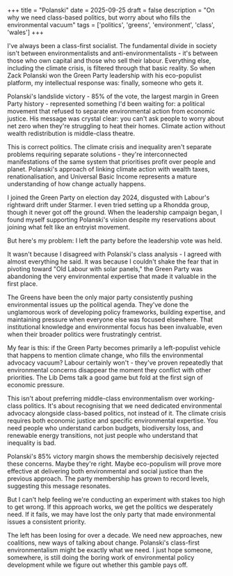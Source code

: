 +++
title = "Polanski"
date = 2025-09-25
draft = false
description = "On why we need class-based politics, but worry about who fills the environmental vacuum"
tags = ['politics', 'greens', 'environment', 'class', 'wales']
+++

I've always been a class-first socialist. The fundamental divide in society isn't between environmentalists and anti-environmentalists - it's between those who own capital and those who sell their labour. Everything else, including the climate crisis, is filtered through that basic reality. So when Zack Polanski won the Green Party leadership with his eco-populist platform, my intellectual response was: finally, someone who gets it.

Polanski's landslide victory - 85% of the vote, the largest margin in Green Party history - represented something I'd been waiting for: a political movement that refused to separate environmental action from economic justice. His message was crystal clear: you can't ask people to worry about net zero when they're struggling to heat their homes. Climate action without wealth redistribution is middle-class theatre.

This is correct politics. The climate crisis and inequality aren't separate problems requiring separate solutions - they're interconnected manifestations of the same system that prioritises profit over people and planet. Polanski's approach of linking climate action with wealth taxes, renationalisation, and Universal Basic Income represents a mature understanding of how change actually happens.

I joined the Green Party on election day 2024, disgusted with Labour's rightward drift under Starmer. I even tried setting up a Rhondda group, though it never got off the ground. When the leadership campaign began, I found myself supporting Polanski's vision despite my reservations about joining what felt like an entryist movement.

But here's my problem: I left the party before the leadership vote was held.

It wasn't because I disagreed with Polanski's class analysis - I agreed with almost everything he said. It was because I couldn't shake the fear that in pivoting toward "Old Labour with solar panels," the Green Party was abandoning the very environmental expertise that made it valuable in the first place.

The Greens have been the only major party consistently pushing environmental issues up the political agenda. They've done the unglamorous work of developing policy frameworks, building expertise, and maintaining pressure when everyone else was focused elsewhere. That institutional knowledge and environmental focus has been invaluable, even when their broader politics were frustratingly centrist.

My fear is this: if the Green Party becomes primarily a left-populist vehicle that happens to mention climate change, who fills the environmental advocacy vacuum? Labour certainly won't - they've proven repeatedly that environmental concerns disappear the moment they conflict with other priorities. The Lib Dems talk a good game but fold at the first sign of economic pressure.

This isn't about preferring middle-class environmentalism over working-class politics. It's about recognising that we need dedicated environmental advocacy alongside class-based politics, not instead of it. The climate crisis requires both economic justice and specific environmental expertise. You need people who understand carbon budgets, biodiversity loss, and renewable energy transitions, not just people who understand that inequality is bad.

Polanski's 85% victory margin shows the membership decisively rejected these concerns. Maybe they're right. Maybe eco-populism will prove more effective at delivering both environmental and social justice than the previous approach. The party membership has grown to record levels, suggesting this message resonates.

But I can't help feeling we're conducting an experiment with stakes too high to get wrong. If this approach works, we get the politics we desperately need. If it fails, we may have lost the only party that made environmental issues a consistent priority.

The left has been losing for over a decade. We need new approaches, new coalitions, new ways of talking about change. Polanski's class-first environmentalism might be exactly what we need. I just hope someone, somewhere, is still doing the boring work of environmental policy development while we figure out whether this gamble pays off.

